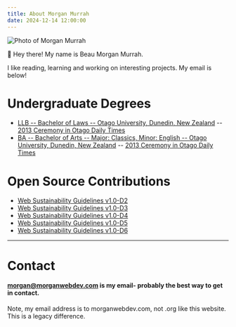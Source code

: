 ```yaml
---
title: About Morgan Murrah
date: 2024-12-14 12:00:00
---
```


![Photo of Morgan Murrah](/headshot.png)

👋 Hey there! My name is Beau Morgan Murrah. 

I like reading, learning and working on interesting projects. My email is below!

<!-- # Resume (partial)

# Technology Career

* [Toolhouse](https://toolhouse.com/), a CG Life Company, 2023-2024+
  * Digital Content Manager
 {{< rawhtml >}}
    <details>
      <summary>Details about this role</summary>
Delivered high quality responsive websites in a multi skilled role requiring breadth of web knowledge and attention to detail. Tools used include JavaScript, CSS, HTML, .YML, Puppeteer, Adobe Experience Manager. Prepared and QA'd many important updates and launches for brands in the heavily regulated medical product space.
    </details>
  {{< /rawhtml >}} -->


<!-- * [WompMobile](https://web.archive.org/web/20210302013723/http://www.wompmobile.com/) 2021-2022
  * Production Developer
 {{< rawhtml >}}
    <details>
      <summary>Details about this role</summary>
Full-time Remote Developer working on high performance mobile optimized web experiences with AMP HTML. Technologies and patterns used include: CSS (Utility classes), JavaScript (Fetch, Promises, Async), AMP framework, Progressive Web Apps, Playwright (automated end-to-end testing).
    </details>
  {{< /rawhtml >}}

* [EasyRx](https://easyrxcloud.com/), 2017-2021
  * Software Developer
  {{< rawhtml >}}
    <details>
      <summary>Details about this role</summary>
Full-time remote developer working on a team of developers and support staff. Tools used on the job include daily use of Jira, Slack and Audio/Video conferencing. Technologies applied on the job include PHP, Symfony 1.x Framework, HTML5, CSS3, JavaScript, JQuery, Subversion & Git Source Control. Gained strong practical object oriented programming experience.
    </details>
  {{< /rawhtml >}} -->

# Undergraduate Degrees
* [LLB -- Bachelor of Laws -- Otago University, Dunedin, New Zealand](https://www.otago.ac.nz/courses/qualifications/llb) -- [2013 Ceremony in Otago Daily Times](https://www.odt.co.nz/news/dunedin/university-otago-graduands-december-14-2013)
* [BA -- Bachelor of Arts -- Major: Classics, Minor: English  -- Otago University, Dunedin, New Zealand](https://www.otago.ac.nz/courses/subjects/clas) -- [2013 Ceremony in Otago Daily Times](https://www.odt.co.nz/news/dunedin/university-otago-graduation-17-august-2013-%E2%80%93-3pm-ceremony)

<!-- # Certificates & Certifications

* Lightning-Fast Web Performance Certificate of Achievement -- 2023
* General Assembly Web Development Immersive -- 2016
* Enrolled Barrister and Solicitor of the High Court of New Zealand -- 2015
* Professional Legal Studies Certificate of Completion -- 2014 -->

# Open Source Contributions

* [Web Sustainability Guidelines v1.0-D2](https://github.com/w3c/sustyweb/releases/tag/v1.0-D2)
* [Web Sustainability Guidelines v1.0-D3](https://github.com/w3c/sustyweb/releases/tag/v1.0-D3)
* [Web Sustainability Guidelines v1.0-D4](https://github.com/w3c/sustyweb/releases/tag/v1.0-D4)
* [Web Sustainability Guidelines v1.0-D5](https://github.com/w3c/sustyweb/releases/tag/v1.0-D5)
* [Web Sustainability Guidelines v1.0-D6](https://github.com/w3c/sustyweb/releases/tag/v1.0-D6)

---
<!-- * [Web Technology: Web Components, a look at the Apple Pay Button example](/posts/web-components-presentation-2024/)
  * Presentation given to Bellingham Codes in 2024 -->
<!-- * [MDN Web Docs glossary contribution](https://github.com/mdn/content/pull/24346#issuecomment-1493051463) -->
<!-- * [WebPageTest documentation fix](https://github.com/WPO-Foundation/webpagetest-docs/pull/81) -->
<!-- * [OpenLaw New Zealand -- JavaScript coding volunteer 2020](https://www.openlaw.nz/) -->
<!-- * [Award winning hackathon team: GovHack 2015](https://www.odt.co.nz/news/dunedin/dunedin-website-team-wins-nationwide-competition) -->

<!-- # Conferences 

* Linuxfest Northwest -- Attended -- Bellingham, WA 2019
* WeRise Tech -- Volunteer -- Atlanta, GA 2017
* PHP\[tek\] -- Volunteer -- Atlanta, GA 2017
* Connect.Tech -- Volunteer -- Atlanta, GA 2016
* Kiwicon Information Security Conference -- Attended -- Wellington, New Zealand 2013 -->

<!-- # Cofounder

* [Law For Change -- co-founding member/participant of registered charity -- Dunedin, New Zealand 2012-2013](https://www.lawforchange.co.nz/)
  * Attended a founding Hui at the Marae at Auckland Airport. I helped fund raise money for projects. I also contributed time to Parliamentary Select Committee submissions. Happy to report the charity is vibrant and active in 2024   -->

<!-- # Workplace Awards

* Workplace culture award for inventiveness - [Toolhouse](https://toolhouse.com) company gala 2023 -->

# Contact

#### [morgan@morganwebdev.com](mailto:morgan@morganwebdev.com) is my email- probably the best way to get in contact. 

Note, my email address is to morganwebdev.com, not .org like this website. This is a legacy difference. 
